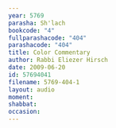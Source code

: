```yaml
---
year: 5769
parasha: Sh'lach
bookcode: "4"
fullparashacode: "404"
parashacode: "404"
title: Color Commentary
author: Rabbi Eliezer Hirsch
date: 2009-06-20
id: 57694041
filename: 5769-404-1
layout: audio
moment: 
shabbat: 
occasion: 
---
```

